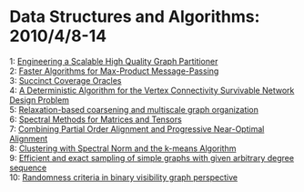 # Data Structures and Algorithms: 2010/4/8-14  
1: [Engineering a Scalable High Quality Graph Partitioner](https://doi.org/10.48550/arXiv.0910.2004)  
2: [Faster Algorithms for Max-Product Message-Passing](https://doi.org/10.48550/arXiv.0910.3301)  
3: [Succinct Coverage Oracles](https://doi.org/10.48550/arXiv.0912.2404)  
4: [A Deterministic Algorithm for the Vertex Connectivity Survivable Network  Design Problem](https://doi.org/10.48550/arXiv.1004.1208)  
5: [Relaxation-based coarsening and multiscale graph organization](https://doi.org/10.48550/arXiv.1004.1220)  
6: [Spectral Methods for Matrices and Tensors](https://doi.org/10.48550/arXiv.1004.1253)  
7: [Combining Partial Order Alignment and Progressive Near-Optimal Alignment](https://doi.org/10.48550/arXiv.0912.2813)  
8: [Clustering with Spectral Norm and the k-means Algorithm](https://doi.org/10.48550/arXiv.1004.1823)  
9: [Efficient and exact sampling of simple graphs with given arbitrary  degree sequence](https://doi.org/10.48550/arXiv.1002.2975)  
10: [Randomness criteria in binary visibility graph perspective](https://doi.org/10.48550/arXiv.1004.2189)  